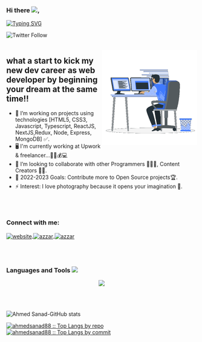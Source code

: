 ### Hi there <img src="https://media.giphy.com/media/hvRJCLFzcasrR4ia7z/giphy.gif" width="35">, 

<a href="https://ahmedsanad.net"><img src="https://readme-typing-svg.herokuapp.com?font=Fira+Code&weight=600&size=25&pause=1000&center=true&width=600&lines=My+name+is+Ahmed+Sanad+%5BWittyCoder%5D" alt="Typing SVG" /></a>

<!-- I'm Ahmed-Sanad [WittyCoder][website] -->


![Twitter Follow](https://img.shields.io/twitter/follow/ahmedsanad1188?color=1DA1F2&logo=twitter&style=for-the-badge)
<br />
<br />

<picture> <img align="right" src="https://github.com/0xAbdulKhalid/0xAbdulKhalid/raw/main/assets/mdImages/Right_Side.gif" width = 250px></picture>

## what a start to kick my new dev career as web developer by beginning your dream at the same time!!

- 🔭 I’m working on projects using technologies [HTML5, CSS3, Javascript, Typescript, ReactJS, NextJS,Redux, Node, Express, MongoDB] ✅.
- 🖥 I'm currently working at Upwork & freelancer...👨🏽💰💻
- 🤝 I’m looking to collaborate with other  Programmers 👨🏽‍💻, Content Creators ✍🏼.
- 🥅 2022-2023 Goals: Contribute more to Open Source projects🏆.
- ⚡ Interest: I love photography because it opens your imagination 📸.
<br />
<br />

### Connect with me:

<a href="https://ahmedsanad.net/"><img align="center" 
  src="https://img.shields.io/website?down_message=offline&style=for-the-badge&up_message=online&url=https%3A%2F%2F1999azzar.github.io%2F1999AZZAR%2F"     height="25"
  alt="website" />
</a>
<a href="https://www.linkedin.com/in/ahmed-ibrahim-2a0220110/" target="blank"><img align="center"
  src="https://img.shields.io/badge/linkedin-%231DA1F2.svg?style=for-the-badge&logo=linkedin&logoColor=white"
  alt="azzar" height="30"/>
</a>
<a href="https://twitter.com/ahmedsanad1188" target="blank"><img align="center"
  src="https://img.shields.io/badge/twitter-1DA1F2.svg?style=for-the-badge&logo=twitter&logoColor=white"
  alt="azzar" height="30"/>
</a>
<!-- 
[<img align="left" alt="ahmedsanad.net" width="22px" src="https://raw.githubusercontent.com/iconic/open-iconic/master/svg/globe.svg" />][website]
[<img align="left" alt="WittyCoder | YouTube" width="22px" src="https://cdn.jsdelivr.net/npm/simple-icons@v3/icons/youtube.svg" />][youtube]
[<img align="left" alt="WittyCoder | Twitter" width="22px" src="https://cdn.jsdelivr.net/npm/simple-icons@v3/icons/twitter.svg" />][twitter]
[<img align="left" alt="WittyCoder | LinkedIn" width="22px" src="https://cdn.jsdelivr.net/npm/simple-icons@v3/icons/linkedin.svg" />][linkedin] -->
<br />
<br />

<div align="center">
  <h3 align="left">Languages and Tools <img src = "https://media2.giphy.com/media/QssGEmpkyEOhBCb7e1/giphy.gif?cid=ecf05e47a0n3gi1bfqntqmob8g9aid1oyj2wr3ds3mg700bl&rid=giphy.gif" width = 32px></h3>
 <p align="center">
  <a href="https://skillicons.dev">
    <img src="https://skillicons.dev/icons?i=html,css,sass,js,react,vite,nextjs,ts,jest,redux,bootstrap,materialui,tailwind,nodejs,express,mongodb,firebase,heroku,netlify,git,github,c,linux,bash,vscode,figma,xd,markdown" />
  </a>
</p>
</div>
<br />
<br />


![Ahmed Sanad-GitHub stats](https://github-readme-stats.vercel.app/api?username=ahmedsanad88&show_icons=true&theme=tokyonight)

<a href="https://github.com/ahmedsanad88/">
  <img width="45%" src="https://github-profile-summary-cards.vercel.app/api/cards/repos-per-language?username=ahmedsanad88&theme=gruvbox&layout=compact&hide_border=true"
  alt="ahmedsanad88 :: Top Langs by repo" />
  <img width="45%" src="https://github-profile-summary-cards.vercel.app/api/cards/most-commit-language?username=ahmedsanad88&theme=gruvbox&layout=compact&hide_border=true"
  alt="ahmedsanad88 :: Top Langs by commit" />
</a>


[Website]: https://ahmedsanad.net/
[twitter]: https://twitter.com/ahmedsanad1188
[youtube]: https://www.youtube.com/channel/UCLQEon2Jx_GiFHnWK6gZ_cw
[linkedin]: https://www.linkedin.com/in/ahmed-ibrahim-2a0220110/
